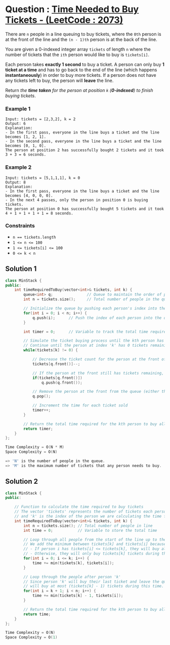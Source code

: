 # Question : [Time Needed to Buy Tickets - (LeetCode : 2073)](https://leetcode.com/problems/time-needed-to-buy-tickets/description/)

There are `n` people in a line queuing to buy tickets, where the `0th` person is at the front of the line and the `(n - 1)th` person is at the back of the line.

You are given a 0-indexed integer array `tickets` of length `n` where the number of tickets that the `ith` person would like to buy is `tickets[i]`.

Each person takes **exactly 1 second** to buy a ticket. A person can only buy **1 ticket at a time** and has to go back to the end of the line (which happens **instantaneously**) in order to buy more tickets. If a person does not have any tickets left to buy, the person will **leave** the line.

Return *the ***time taken*** for the person at position `k` (***0-indexed***) to finish buying tickets*.

### Example 1

```
Input: tickets = [2,3,2], k = 2
Output: 6
Explanation: 
- In the first pass, everyone in the line buys a ticket and the line becomes [1, 2, 1].
- In the second pass, everyone in the line buys a ticket and the line becomes [0, 1, 0].
The person at position 2 has successfully bought 2 tickets and it took 3 + 3 = 6 seconds.
```

### Example 2
```
Input: tickets = [5,1,1,1], k = 0
Output: 8
Explanation:
- In the first pass, everyone in the line buys a ticket and the line becomes [4, 0, 0, 0].
- In the next 4 passes, only the person in position 0 is buying tickets.
The person at position 0 has successfully bought 5 tickets and it took 4 + 1 + 1 + 1 + 1 = 8 seconds.
```

### Constraints

-   `n == tickets.length`
-   `1 <= n <= 100`
-   `1 <= tickets[i] <= 100`
-   `0 <= k < n`

## Solution 1

```Cpp
class MinStack {
public:
    int timeRequiredToBuy(vector<int>& tickets, int k) {
        queue<int> q;               // Queue to maintain the order of people in the queue
        int n = tickets.size();     // Total number of people in the queue

        // Initialize the queue by pushing each person's index into the queue
        for(int i = 0; i < n; i++) {
            q.push(i);      // Push the index of each person into the queue
        }

        int timer = 0;      // Variable to track the total time required

        // Simulate the ticket buying process until the kth person has bought all their tickets
        // Continue until the person at index 'k' has 0 tickets remaining
        while(tickets[k] != 0) { 

            // Decrease the ticket count for the person at the front of the queue (i.e., the one currently buying a ticket)
            tickets[q.front()]--;

            // If the person at the front still has tickets remaining, push them to the back of the queue
            if(tickets[q.front()])
                q.push(q.front());

            // Remove the person at the front from the queue (either they are done or will go to the back of the queue)
            q.pop();

            // Increment the time for each ticket sold
            timer++;
        }

        // Return the total time required for the kth person to buy all their tickets
        return timer;
    }
};

Time Complexity = O(N * M)
Space Complexity = O(N)

=> 'N' is the number of people in the queue.
=> 'M' is the maximum number of tickets that any person needs to buy.
```

## Solution 2

```Cpp
class MinStack {
public:

    // Function to calculate the time required to buy tickets
    // The vector 'tickets' represents the number of tickets each person wants to buy,
    // and 'k' is the index of the person we are calculating the time for.
    int timeRequiredToBuy(vector<int>& tickets, int k) {
        int n = tickets.size(); // Total number of people in line
        int time = 0;           // Variable to store the total time

        // Loop through all people from the start of the line up to the person 'k'
        // We add the minimum between tickets[k] and tickets[i] because:
        // - If person i has tickets[i] <= tickets[k], they will buy all their tickets before person k
        // - Otherwise, they will only buy tickets[k] tickets during this time
        for(int i = 0; i <= k; i++) {
            time += min(tickets[k], tickets[i]);
        }

        // Loop through the people after person 'k'
        // Since person 'k' will buy their last ticket and leave the queue, each person after them
        // will buy at most (tickets[k] - 1) tickets during this time.
        for(int i = k + 1; i < n; i++) {
            time += min(tickets[k] - 1, tickets[i]);
        }

        // Return the total time required for the kth person to buy all their tickets.
        return time;
    }
};

Time Complexity = O(N)
Space Complexity = O(1)
```
